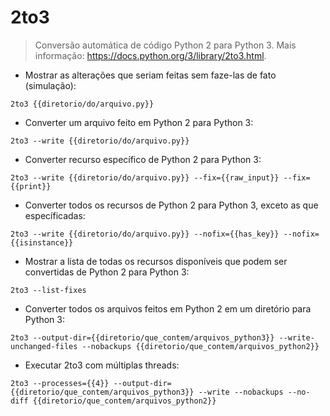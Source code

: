 # 2to3

> Conversão automática de código Python 2 para Python 3.
> Mais informação: <https://docs.python.org/3/library/2to3.html>.

- Mostrar as alterações que seriam feitas sem faze-las de fato (simulação):

`2to3 {{diretorio/do/arquivo.py}}`

- Converter um arquivo feito em Python 2 para Python 3:

`2to3 --write {{diretorio/do/arquivo.py}}`

- Converter recurso específico de Python 2 para Python 3:

`2to3 --write {{diretorio/do/arquivo.py}} --fix={{raw_input}} --fix={{print}}`

- Converter todos os recursos de Python 2 para Python 3, exceto as que específicadas:

`2to3 --write {{diretorio/do/arquivo.py}} --nofix={{has_key}} --nofix={{isinstance}}`

- Mostrar a lista de todas os recursos disponíveis que podem ser convertidas de Python 2 para Python 3:

`2to3 --list-fixes`

- Converter todos os arquivos feitos em Python 2 em um diretório para Python 3:

`2to3 --output-dir={{diretorio/que_contem/arquivos_python3}} --write-unchanged-files --nobackups {{diretorio/que_contem/arquivos_python2}}`

- Executar 2to3 com múltiplas threads:

`2to3 --processes={{4}} --output-dir={{diretorio/que_contem/arquivos_python3}} --write --nobackups --no-diff {{diretorio/que_contem/arquivos_python2}}`
